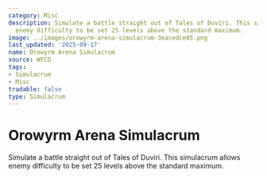 ```yaml
---
category: Misc
description: Simulate a battle straight out of Tales of Duviri. This simulacrum allows
  enemy difficulty to be set 25 levels above the standard maximum.
image: ../images/orowyrm-arena-simulacrum-3eacedce05.png
last_updated: '2025-09-17'
name: Orowyrm Arena Simulacrum
source: WFCD
tags:
- Simulacrum
- Misc
tradable: false
type: Simulacrum
---
```


# Orowyrm Arena Simulacrum

Simulate a battle straight out of Tales of Duviri. This simulacrum allows enemy difficulty to be set 25 levels above the standard maximum.

